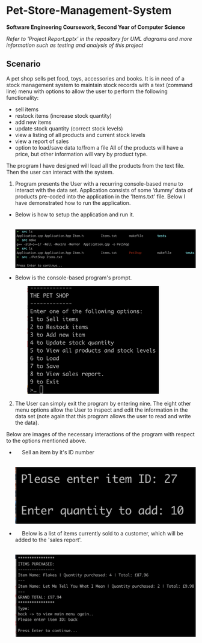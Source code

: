 # Pet-Store-Management-System
**Software Engineering Coursework, Second Year of Computer Science**

  _Refer to 'Project Report.pptx' in the repository for UML diagrams and more information such as testing and analysis of this project_
  ## Scenario
A pet shop sells pet food, toys, accessories and books. It is in need of a stock management system to maintain stock records with a text (command line) menu with options to allow the user to perform the following functionality:
- sell items
- restock items (increase stock quantity)
- add new items
- update stock quantity (correct stock levels)
- view a listing of all products and current stock levels
- view a report of sales
- option to load/save data to/from a file
All of the products will have a price, but other information will vary by product type.

The program I have designed will load all the products from the text file. Then the user can interact with the system.
 
1. Program presents the User with a recurring console-based menu to interact with the data set. Application consists of some ‘dummy’ data of products pre-coded into the application in the 'Items.txt' file. Below I have demonstrated how to run the application.

- Below is how to setup the application and run it.

  &emsp;&emsp; <img src="README_Images/Setup.png" heigh=600 width=700>
  
- Below is the console-based program's prompt.

  &emsp;&emsp; <img src="README_Images/Prompt.png" heigh=300 width=350>
  
2. The User can simply exit the program by entering nine. The eight other menu options allow the User to inspect and edit the information in the data set (note again that this program allows the user to read and write the data).

  Below are images of the necessary interactions of the program with respect to the options mentioned above.
  
- &emsp; Sell an item by it's ID number
  
  &emsp;&emsp; <img src="README_Images/SellingAnItem.png" heigh=600 width=600>

- &emsp; Below is a list of items currently sold to a customer, which will be added to the 'sales report'.
  
  &emsp;&emsp; <img src="README_Images/SellItem.png" heigh=600 width=600>
